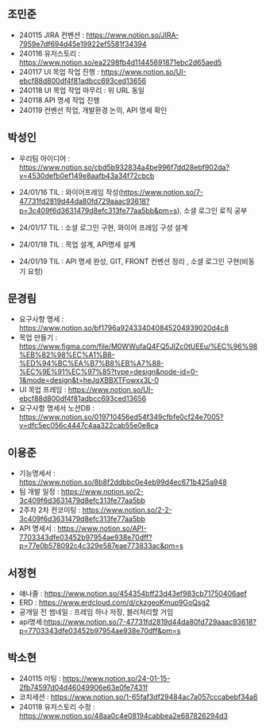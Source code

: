 ## 조민준
- 240115 JIRA 컨벤션 : https://www.notion.so/JIRA-7959e7df694d45e19922ef5581f34394
- 240116 유저스토리 : https://www.notion.so/ea2298fb4d11445691871ebc2d65aed5
- 240117 UI 목업 작업 진행 : https://www.notion.so/UI-ebcf88d800df4f81adbcc693ced13656
- 240118 UI 목업 작업 마무리 : 위 URL 동일
- 240118 API 명세 작업 진행
- 240119 컨벤션 작업, 개발환경 논의, API 명세 확인


## 박성인
- 우리팀 아이디어 : https://www.notion.so/cbd5b932834a4be996f7dd28ebf902da?v=4530defb0ef149e8aafb43a34f72cbcb
- 24/01/16 TIL : 와이어프레임 작성(https://www.notion.so/7-47731fd2819d44da80fd729aaac93618?p=3c409f6d3631479d8efc313fe77aa5bb&pm=s), 소셜 로그인 로직 공부 

- 24/01/17 TIL : 소셜 로그인 구현, 와이어 프레임 구성 설계
- 24/01/18 TIL : 목업 설계, API명세 설계
- 24/01/19 TIL : API 명세 완성, GIT, FRONT 컨벤션 정리 , 소셜 로그인 구현(비동기 요청)


## 문경림
- 요구사항 명세 : https://www.notion.so/bf1796a924334040845204939020d4c8
- 목업 만들기 :  https://www.figma.com/file/M0WWufaQ4FQ5JIZc0tUEEu/%EC%96%98%EB%82%98%EC%A1%B8-%ED%94%BC%EA%B7%B8%EB%A7%88-%EC%9E%91%EC%97%85?type=design&node-id=0-1&mode=design&t=heJqXBBXTFowxx3L-0
- UI 목업 프레임 : https://www.notion.so/UI-ebcf88d800df4f81adbcc693ced13656
- 요구사항 명세서 노션DB : https://www.notion.so/019710456ed54f349cfbfe0cf24e7005?v=dfc5ec056c4447c4aa322cab55e0e8ca

## 이용준
- 기능명세서 : https://www.notion.so/8b8f2ddbbc0e4eb99d4ec671b425a948
- 팀 개발 일정 : https://www.notion.so/2-3c409f6d3631479d8efc313fe77aa5bb
- 2주차 2차 컨코미팅 : https://www.notion.so/2-2-3c409f6d3631479d8efc313fe77aa5bb
- API 명세서 : https://www.notion.so/API-7703343dfe03452b97954ae938e70dff?p=77e0b578092c4c329e587eae773833ac&pm=s

## 서정현
- 얘나졸 :  https://www.notion.so/454354bff23d43ef983cb71750406aef
- ERD : https://www.erdcloud.com/d/ckzgeoKmup9GoQsg2
- 공개일 전 썸네일 : 프레임 하나 저장, 블러처리할 거임 
- api명세:https://www.notion.so/7-47731fd2819d44da80fd729aaac93618?p=7703343dfe03452b97954ae938e70dff&pm=s

## 박소현
- 240115 미팅 : https://www.notion.so/24-01-15-2fb74597d04d46049906e63e0fe7431f
- 코치세션 : https://www.notion.so/1-65faf3df29484ac7a057cccabebf34a6
- 240118 유저스토리 수정 : https://www.notion.so/48aa0c4e08194cabbea2e687826294d3
